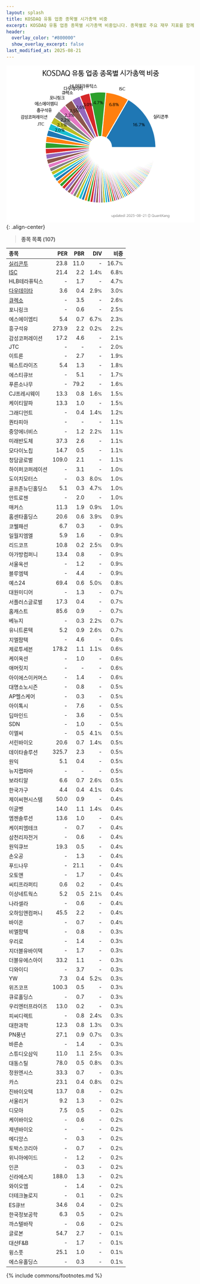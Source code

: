 ```yaml
---
layout: splash
title: KOSDAQ 유통 업종 종목별 시가총액 비중
excerpt: KOSDAQ 유통 업종 종목별 시가총액 비중입니다. 종목별로 주요 재무 지표를 함께 표시합니다.
header:
  overlay_color: "#800000"
  show_overlay_excerpt: false
last_modified_at: 2025-08-21
---
```



![KOSDAQ 유통 업종 종목별 시가총액 비중](/stats/sector/images/kosdaq_업종_유통_종목.png){: .align-center}


> **종목 목록 (107)**<a id="list"></a>

| **종목** | **PER** | **PBR** | **DIV** | **비중** |
| :------- | ------: | ------: | ------: | -------: |
| [실리콘투](/257720/) | 23.8 | 11.0 | - | 16.7<small>%</small> |
| [ISC](/095340/) | 21.4 | 2.2 | 1.4<small>%</small> | 6.8<small>%</small> |
| HLB테라퓨틱스 | - | 1.7 | - | 4.7<small>%</small> |
| [다우데이타](/032190/) | 3.6 | 0.4 | 2.9<small>%</small> | 3.0<small>%</small> |
| [큐렉소](/060280/) | - | 3.5 | - | 2.6<small>%</small> |
| 포니링크 | - | 0.6 | - | 2.5<small>%</small> |
| 에스에이엠티 | 5.4 | 0.7 | 6.7<small>%</small> | 2.3<small>%</small> |
| 흥구석유 | 273.9 | 2.2 | 0.2<small>%</small> | 2.2<small>%</small> |
| 감성코퍼레이션 | 17.2 | 4.6 | - | 2.1<small>%</small> |
| JTC | - | - | - | 2.0<small>%</small> |
| 이트론 | - | 2.7 | - | 1.9<small>%</small> |
| 웨스트라이즈 | 5.4 | 1.3 | - | 1.8<small>%</small> |
| 에스티큐브 | - | 5.1 | - | 1.7<small>%</small> |
| 푸른소나무 | - | 79.2 | - | 1.6<small>%</small> |
| CJ프레시웨이 | 13.3 | 0.8 | 1.6<small>%</small> | 1.5<small>%</small> |
| 케이티알파 | 13.3 | 1.0 | - | 1.5<small>%</small> |
| 그래디언트 | - | 0.4 | 1.4<small>%</small> | 1.2<small>%</small> |
| 퀀타피아 | - | - | - | 1.1<small>%</small> |
| 중앙에너비스 | - | 1.2 | 2.2<small>%</small> | 1.1<small>%</small> |
| 미래반도체 | 37.3 | 2.6 | - | 1.1<small>%</small> |
| 모다이노칩 | 14.7 | 0.5 | - | 1.1<small>%</small> |
| 청담글로벌 | 109.0 | 2.1 | - | 1.1<small>%</small> |
| 하이퍼코퍼레이션 | - | 3.1 | - | 1.0<small>%</small> |
| 도이치모터스 | - | 0.3 | 8.0<small>%</small> | 1.0<small>%</small> |
| 골프존뉴딘홀딩스 | 5.1 | 0.3 | 4.7<small>%</small> | 1.0<small>%</small> |
| 안트로젠 | - | 2.0 | - | 1.0<small>%</small> |
| 매커스 | 11.3 | 1.9 | 0.9<small>%</small> | 1.0<small>%</small> |
| 홈센타홀딩스 | 20.6 | 0.6 | 3.9<small>%</small> | 0.9<small>%</small> |
| 코웰패션 | 6.7 | 0.3 | - | 0.9<small>%</small> |
| 일월지엠엘 | 5.9 | 1.6 | - | 0.9<small>%</small> |
| 리드코프 | 10.8 | 0.2 | 2.5<small>%</small> | 0.9<small>%</small> |
| 아가방컴퍼니 | 13.4 | 0.8 | - | 0.9<small>%</small> |
| 서울옥션 | - | 1.2 | - | 0.9<small>%</small> |
| 블루엠텍 | - | 4.4 | - | 0.9<small>%</small> |
| 예스24 | 69.4 | 0.6 | 5.0<small>%</small> | 0.8<small>%</small> |
| 대원미디어 | - | 1.3 | - | 0.7<small>%</small> |
| 서플러스글로벌 | 17.3 | 0.4 | - | 0.7<small>%</small> |
| 홈캐스트 | 85.6 | 0.9 | - | 0.7<small>%</small> |
| 베뉴지 | - | 0.3 | 2.2<small>%</small> | 0.7<small>%</small> |
| 유니트론텍 | 5.2 | 0.9 | 2.6<small>%</small> | 0.7<small>%</small> |
| 지엘팜텍 | - | 4.6 | - | 0.6<small>%</small> |
| 제로투세븐 | 178.2 | 1.1 | 1.1<small>%</small> | 0.6<small>%</small> |
| 케이옥션 | - | 1.0 | - | 0.6<small>%</small> |
| 애머릿지 | - | - | - | 0.6<small>%</small> |
| 아이에스이커머스 | - | 1.4 | - | 0.6<small>%</small> |
| 대명소노시즌 | - | 0.8 | - | 0.5<small>%</small> |
| AP헬스케어 | - | 0.3 | - | 0.5<small>%</small> |
| 아이톡시 | - | 7.6 | - | 0.5<small>%</small> |
| 딥마인드 | - | 3.6 | - | 0.5<small>%</small> |
| SDN | - | 1.0 | - | 0.5<small>%</small> |
| 이엘씨 | - | 0.5 | 4.1<small>%</small> | 0.5<small>%</small> |
| 서린바이오 | 20.6 | 0.7 | 1.4<small>%</small> | 0.5<small>%</small> |
| 데이타솔루션 | 325.7 | 2.3 | - | 0.5<small>%</small> |
| 원익 | 5.1 | 0.4 | - | 0.5<small>%</small> |
| 뉴지랩파마 | - | - | - | 0.5<small>%</small> |
| 보라티알 | 6.6 | 0.7 | 2.6<small>%</small> | 0.5<small>%</small> |
| 한국가구 | 4.4 | 0.4 | 4.1<small>%</small> | 0.4<small>%</small> |
| 제이씨현시스템 | 50.0 | 0.9 | - | 0.4<small>%</small> |
| 이글벳 | 14.0 | 1.1 | 1.4<small>%</small> | 0.4<small>%</small> |
| 엠젠솔루션 | 13.6 | 1.0 | - | 0.4<small>%</small> |
| 케이피엠테크 | - | 0.7 | - | 0.4<small>%</small> |
| 삼천리자전거 | - | 0.6 | - | 0.4<small>%</small> |
| 원익큐브 | 19.3 | 0.5 | - | 0.4<small>%</small> |
| 손오공 | - | 1.3 | - | 0.4<small>%</small> |
| 푸드나무 | - | 21.1 | - | 0.4<small>%</small> |
| 오토앤 | - | 1.7 | - | 0.4<small>%</small> |
| 씨티프라퍼티 | 0.6 | 0.2 | - | 0.4<small>%</small> |
| 이상네트웍스 | 5.2 | 0.5 | 2.1<small>%</small> | 0.4<small>%</small> |
| 나라셀라 | - | 0.6 | - | 0.4<small>%</small> |
| 오하임앤컴퍼니 | 45.5 | 2.2 | - | 0.4<small>%</small> |
| 바이온 | - | 0.7 | - | 0.4<small>%</small> |
| 비엘팜텍 | - | 0.8 | - | 0.3<small>%</small> |
| 우리로 | - | 1.4 | - | 0.3<small>%</small> |
| 지더블유바이텍 | - | 1.7 | - | 0.3<small>%</small> |
| 더블유에스아이 | 33.2 | 1.1 | - | 0.3<small>%</small> |
| 디와이디 | - | 3.7 | - | 0.3<small>%</small> |
| YW | 7.3 | 0.4 | 5.2<small>%</small> | 0.3<small>%</small> |
| 위즈코프 | 100.3 | 0.5 | - | 0.3<small>%</small> |
| 큐로홀딩스 | - | 0.7 | - | 0.3<small>%</small> |
| 우리엔터프라이즈 | 13.0 | 0.2 | - | 0.3<small>%</small> |
| 피씨디렉트 | - | 0.8 | 2.4<small>%</small> | 0.3<small>%</small> |
| 대한과학 | 12.3 | 0.8 | 1.3<small>%</small> | 0.3<small>%</small> |
| PN풍년 | 27.1 | 0.9 | 0.7<small>%</small> | 0.3<small>%</small> |
| 바른손 | - | 1.4 | - | 0.3<small>%</small> |
| 스튜디오삼익 | 11.0 | 1.1 | 2.5<small>%</small> | 0.3<small>%</small> |
| 대동스틸 | 78.0 | 0.5 | 0.8<small>%</small> | 0.3<small>%</small> |
| 정원엔시스 | 33.3 | 0.7 | - | 0.3<small>%</small> |
| 카스 | 23.1 | 0.4 | 0.8<small>%</small> | 0.2<small>%</small> |
| 진바이오텍 | 13.7 | 0.8 | - | 0.2<small>%</small> |
| 서울리거 | 9.2 | 1.3 | - | 0.2<small>%</small> |
| 디모아 | 7.5 | 0.5 | - | 0.2<small>%</small> |
| 케이바이오 | - | 0.6 | - | 0.2<small>%</small> |
| 제넨바이오 | - | - | - | 0.2<small>%</small> |
| 메디앙스 | - | 0.3 | - | 0.2<small>%</small> |
| 토박스코리아 | - | 0.7 | - | 0.2<small>%</small> |
| 위니아에이드 | - | 1.2 | - | 0.2<small>%</small> |
| 인콘 | - | 0.3 | - | 0.2<small>%</small> |
| 신라에스지 | 188.0 | 1.3 | - | 0.2<small>%</small> |
| 와이오엠 | - | 1.4 | - | 0.2<small>%</small> |
| 더테크놀로지 | - | 0.1 | - | 0.2<small>%</small> |
| ES큐브 | 34.6 | 0.4 | - | 0.2<small>%</small> |
| 한국정보공학 | 6.3 | 0.5 | - | 0.2<small>%</small> |
| 까스텔바작 | - | 0.6 | - | 0.2<small>%</small> |
| 글로본 | 54.7 | 2.7 | - | 0.1<small>%</small> |
| 대산F&B | - | 1.7 | - | 0.1<small>%</small> |
| 윙스풋 | 25.1 | 1.0 | - | 0.1<small>%</small> |
| 에스유홀딩스 | - | 0.3 | - | 0.1<small>%</small> |

{% include commons/footnotes.md %}